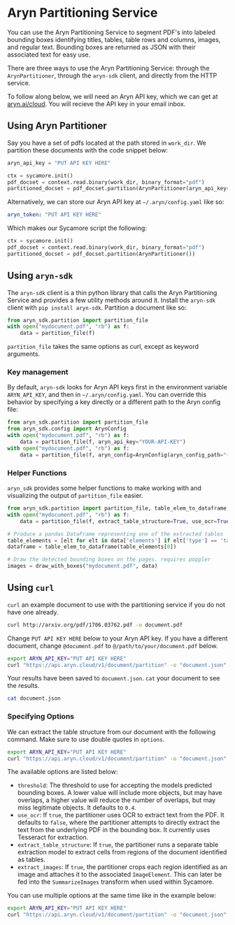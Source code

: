 # Aryn Partitioning Service


You can use the Aryn Partitioning Service to segment PDF's into labeled bounding boxes identifying titles, tables, table rows and columns, images, and regular text. Bounding boxes are returned as JSON with their associated text for easy use.

There are three ways to use the Aryn Partitioning Service: through the `ArynPartitioner`, through the `aryn-sdk` client, and directly from the HTTP service.

To follow along below, we will need an Aryn API key, which we can get at [aryn.ai/cloud](https://www.aryn.ai/cloud). You will recieve the API key in your email inbox.
## Using Aryn Partitioner

Say you have a set of pdfs located at the path stored in `work_dir`. We partition these documents with the code snippet below:

```python
aryn_api_key = "PUT API KEY HERE"

ctx = sycamore.init()
pdf_docset = context.read.binary(work_dir, binary_format="pdf")
partitioned_docset = pdf_docset.partition(ArynPartitioner(aryn_api_key=aryn_api_key))
```
Alternatively, we can store our Aryn API key at `~/.aryn/config.yaml` like so:
```yaml
aryn_token: "PUT API KEY HERE"
```
Which makes our Sycamore script the following:
```python
ctx = sycamore.init()
pdf_docset = context.read.binary(work_dir, binary_format="pdf")
partitioned_docset = pdf_docset.partition(ArynPartitioner())
```

## Using `aryn-sdk`

The `aryn-sdk` client is a thin python library that calls the Aryn Partitioning Service and provides a few utility methods around it. Install the `aryn-sdk` client with `pip install aryn-sdk`.
Partition a document like so:

```python
from aryn_sdk.partition import partition_file
with open("mydocument.pdf", "rb") as f:
    data = partition_file(f)
```

`partition_file` takes the same options as curl, except as keyword arguments.

### Key management

By default, `aryn-sdk` looks for Aryn API keys first in the environment variable `ARYN_API_KEY`, and then in `~/.aryn/config.yaml`. You can override this behavior by specifying a key directly or a different path to the Aryn config file:
```python
from aryn_sdk.partition import partition_file
from aryn_sdk.config import ArynConfig
with open("mydocument.pdf", "rb") as f:
    data = partition_file(f, aryn_api_key="YOUR-API-KEY")
with open("mydocument.pdf", "rb") as f:
    data = partition_file(f, aryn_config=ArynConfig(aryn_config_path="~/dotfiles/.aryn/config.yaml"))
```

### Helper Functions

`aryn_sdk` provides some helper functions to make working with and visualizing the output of `partition_file` easier.

```python
from aryn_sdk.partition import partition_file, table_elem_to_dataframe, draw_with_boxes
with open("mydocument.pdf", "rb") as f:
    data = partition_file(f, extract_table_structure=True, use_ocr=True, extract_images=True, threshold=0.35)

# Produce a pandas DataFrame representing one of the extracted tables
table_elements = [elt for elt in data['elements'] if elt['type'] == 'table']
dataframe = table_elem_to_dataframe(table_elements[0])

# Draw the detected bounding boxes on the pages. requires poppler
images = draw_with_boxes("mydocument.pdf", data)
```


## Using `curl`

`curl` an example document to use with the partitioning service if you do not have one already.
```bash
curl http://arxiv.org/pdf/1706.03762.pdf -o document.pdf
```
Change `PUT API KEY HERE` below to your Aryn API key. If you have a different document, change `@document.pdf` to `@/path/to/your/document.pdf` below.
```bash
export ARYN_API_KEY="PUT API KEY HERE"
curl "https://api.aryn.cloud/v1/document/partition" -o "document.json" -H "Authorization: Bearer $ARYN_API_KEY" -F "pdf=@document.pdf";
```
Your results have been saved to `document.json`. `cat` your document to see the results.
```bash
cat document.json
```

### Specifying Options

We can extract the table structure from our document with the following command. Make sure to use double quotes in `options`.

```bash
export ARYN_API_KEY="PUT API KEY HERE"
curl "https://api.aryn.cloud/v1/document/partition" -o "document.json" -H "Authorization: Bearer $ARYN_API_KEY" -F "pdf=@document.pdf" -F "options={\"extract_table_structure\": true}";
```

The available options are listed below:

* ```threshold```: The threshold to use for accepting the models predicted bounding boxes. A lower value will include more objects, but may have overlaps, a higher value will reduce the number of overlaps, but may miss legitimate objects. It defaults to ```0.4```.
* ```use_ocr```: If ```true```, the partitioner uses OCR to extract text from the PDF. It defaults to ```false```, where the partitioner attempts to directly extract the text from the underlying PDF in the bounding box. It currently uses Tesseract for extraction.
* `extract_table_structure`: If `true`, the partitioner runs a separate table extraction model to extract cells from regions of the document identified as tables.
* `extract_images`: If `true`, the partitioner crops each region identified as an image and attaches it to the associated `ImageElement`. This can later be fed into the `SummarizeImages` transform when used within Sycamore.

You can use multiple options at the same time like in the example below:

```bash
export ARYN_API_KEY="PUT API KEY HERE"
curl "https://api.aryn.cloud/v1/document/partition" -o "document.json" -H "Authorization: Bearer $ARYN_API_KEY" -F "pdf=@document.pdf" -F "options={\"extract_table_structure\": true, \"threshold\": 0.2}";
```
